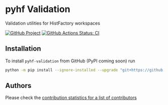 # pyhf Validation

Validation utilities for HistFactory workspaces

[![GitHub Project](https://img.shields.io/badge/GitHub--blue?style=social&logo=GitHub)](https://github.com/pyhf/pyhf-validation)
[![GitHub Actions Status: CI](https://github.com/pyhf/pyhf-validation/workflows/CI/CD/badge.svg)](https://github.com/pyhf/pyhf-validation/actions?query=workflow%3ACI%2FCD+branch%3Amaster)

## Installation

To install `pyhf-validation` from GitHub (PyPI coming soon) run
```bash
python -m pip install --ignore-installed --upgrade "git+https://github.com/pyhf/pyhf-validation.git#egg=hfval"
```

## Authors

Please check the [contribution statistics for a list of contributors](https://github.com/pyhf/pyhf-validation/graphs/contributors)
